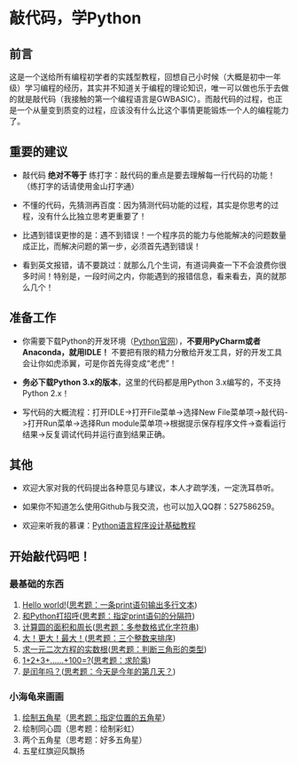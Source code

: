 # 敲代码，学Python

## 前言

这是一个送给所有编程初学者的实践型教程，回想自己小时候（大概是初中一年级）学习编程的经历，其实并不知道关于编程的理论知识，唯一可以做也乐于去做的就是敲代码（我接触的第一个编程语言是GWBASIC）。而敲代码的过程，也正是一个从量变到质变的过程，应该没有什么比这个事情更能锻炼一个人的编程能力了。

## 重要的建议

- 敲代码 **绝对不等于** 练打字：敲代码的重点是要去理解每一行代码的功能！（练打字的话请使用金山打字通）

- 不懂的代码，先猜测再百度：因为猜测代码功能的过程，其实是你思考的过程，没有什么比独立思考更重要了！

- 比遇到错误更惨的是：遇不到错误！一个程序员的能力与他能解决的问题数量成正比，而解决问题的第一步，必须首先遇到错误！

- 看到英文报错，请不要跳过：就那么几个生词，有道词典查一下不会浪费你很多时间！特别是，一段时间之内，你能遇到的报错信息，看来看去，真的就那么几个！

## 准备工作

- 你需要下载Python的开发环境（[Python官网](http://www.python.org)），**不要用PyCharm或者Anaconda，就用IDLE！** 不要把有限的精力分散给开发工具，好的开发工具会让你如虎添翼，可是你首先得变成“老虎”！

- **务必下载Python 3.x的版本**，这里的代码都是用Python 3.x编写的，不支持Python 2.x！

- 写代码的大概流程：打开IDLE->打开File菜单->选择New File菜单项->敲代码->打开Run菜单->选择Run module菜单项->根据提示保存程序文件->查看运行结果->反复调试代码并运行直到结果正确。

## 其他

- 欢迎大家对我的代码提出各种意见与建议，本人才疏学浅，一定洗耳恭听。

- 如果你不知道怎么使用Github与我交流，也可以加入QQ群：527586259。

- 欢迎来听我的慕课：[Python语言程序设计基础教程](https://www.icourse163.org/learn/NJUPT-1003215002)

## 开始敲代码吧！

### 最基础的东西
1. [Hello world!](Code/Basic/Basic01.py)([思考题：一条print语句输出多行文本](Code/Basic/Basic01_a.py))
2. [和Python打招呼](Code/Basic/Basic02.py)([思考题：指定print语句的分隔符](Code/Basic/Basic02_a.py))
3. [计算圆的面积和周长](Code/Basic/Basic03.py)([思考题：多参数格式化字符串](Code/Basic/Basic03_a.py))
4. [大！更大！最大！](Code/Basic/Basic04.py)([思考题：三个整数来排序](Code/Basic/Basic04_a.py))
7. [求一元二次方程的实数根](Code/Basic/Basic07.py)([思考题：判断三角形的类型](Code/Basic/Basic07_a.py))
5. [1+2+3+……+100=?](Code/Basic/Basic05.py)([思考题：求阶乘](Code/Basic/Basic05_a.py))
6. [是闰年吗？](Code/Basic/Basic06.py)([思考题：今天是今年的第几天？](Code/Basic/Basic06_a.py))

### 小海龟来画画
1. [绘制五角星](Code/Turtle/Turtle01.py)（[思考题：指定位置的五角星](Code/Turtle/Turtle01_a.py)）
2. 绘制同心圆（思考题：绘制彩虹）
3. 两个五角星（思考题：好多五角星）
4. 五星红旗迎风飘扬
